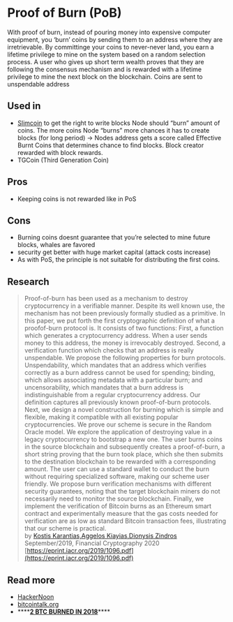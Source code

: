 # Proof of Burn \(PoB\)

With proof of burn, instead of pouring money into expensive computer equipment, you ‘burn’ coins by sending them to an address where they are irretrievable. By committinge your coins to never-never land, you earn a lifetime privilege to mine on the system based on a random selection process. A user who gives up short term wealth proves that they are following the consensus mechanism and is rewarded with a lifetime privilege to mine the next block on the blockchain. Coins are sent to unspendable address

## Used in

* [Slimcoin](http://slimco.in) to get the right to write blocks Node should “burn” amount of coins. The more coins Node “burns” more chances it has to create blocks \(for long period\) -&gt; Nodes address gets a score called Effective Burnt Coins that determines chance to find blocks. Block creator rewarded with block rewards. 
* TGCoin \(Third Generation Coin\)

## Pros

* Keeping coins is not rewarded like in PoS

## Cons

* Burning coins doesnt guarantee that you’re selected to mine future blocks, whales are favored
* security get better with huge market capital \(attack costs increase\)
* As with PoS, the principle is not suitable for distributing the first coins.

## Research

> Proof-of-burn has been used as a mechanism to destroy cryptocurrency in a verifiable manner. Despite its well known use, the mechanism has not been previously formally studied as a primitive. In this paper, we put forth the first cryptographic definition of what a proofof-burn protocol is. It consists of two functions: First, a function which generates a cryptocurrency address. When a user sends money to this address, the money is irrevocably destroyed. Second, a verification function which checks that an address is really unspendable. We propose the following properties for burn protocols. Unspendability, which mandates that an address which verifies correctly as a burn address cannot be used for spending; binding, which allows associating metadata with a particular burn; and uncensorability, which mandates that a burn address is indistinguishable from a regular cryptocurrency address. Our definition captures all previously known proof-of-burn protocols. Next, we design a novel construction for burning which is simple and flexible, making it compatible with all existing popular cryptocurrencies. We prove our scheme is secure in the Random Oracle model. We explore the application of destroying value in a legacy cryptocurrency to bootstrap a new one. The user burns coins in the source blockchain and subsequently creates a proof-of-burn, a short string proving that the burn took place, which she then submits to the destination blockchain to be rewarded with a corresponding amount. The user can use a standard wallet to conduct the burn without requiring specialized software, making our scheme user friendly. We propose burn verification mechanisms with different security guarantees, noting that the target blockchain miners do not necessarily need to monitor the source blockchain. Finally, we implement the verification of Bitcoin burns as an Ethereum smart contract and experimentally measure that the gas costs needed for verification are as low as standard Bitcoin transaction fees, illustrating that our scheme is practical.  
> by  [Kostis Karantias,](https://iohk.io/en/research/library/authors/kostis-karantias/)[Aggelos Kiayias,](https://iohk.io/en/research/library/authors/aggelos-kiayias/)[Dionysis Zindros](https://iohk.io/en/research/library/authors/dionysis-zindros/) September/2019, Financial Cryptography 2020  
> [https://eprint.iacr.org/2019/1096.pdf](https://eprint.iacr.org/2019/1096.pdf)

## Read more

* [HackerNoon](https://hackernoon.com/consensuspedia-an-encyclopedia-of-29-consensus-algorithms-e9c4b4b7d08f)
* [bitcointalk.org](https://bitcointalk.org/index.php?topic=704213.0)
* \*\*\*\*[**2 BTC BURNED IN 2018**](https://bitcoinwhoswho.com/blog/2018/12/29/2-btc-burned-in-2018/)\*\*\*\*

